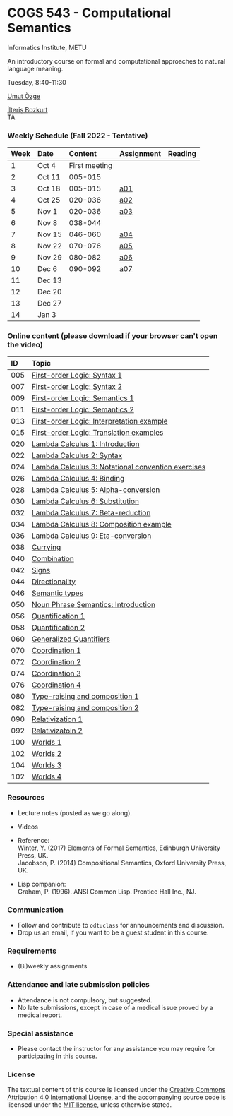 # COGS 543 - Computational Semantics

Informatics Institute, METU

An introductory course on formal and computational approaches to natural language meaning.

Tuesday, 8:40-11:30

[Umut Özge](https://umutozge.github.io)  

[İlteriş Bozkurt](mailto:ilteris@metu.edu.tr)  
TA

### Weekly Schedule (Fall 2022 - Tentative)

|Week| Date   | Content | Assignment | Reading |
:----|:-------|:--------|:-----------|:--------|
1   | Oct 4   | First meeting | | |
2   | Oct 11  | 005-015       | | |
3   | Oct 18  | 005-015       |[a01](assignments/cogs543-assignment-01.pdf) | |
4   | Oct 25  | 020-036       |[a02](assignments/cogs543-assignment-02.pdf) | |
5   | Nov 1   | 020-036       |[a03](assignments/cogs543-assignment-03.pdf)  | |
6   | Nov 8   | 038-044       | | |
7   | Nov 15  | 046-060       |[a04](assignments/cogs543-assignment-04.pdf) | |
8   | Nov 22  | 070-076       |[a05](assignments/cogs543-assignment-05.pdf) | |
9   | Nov 29  | 080-082       |[a06](assignments/cogs543-assignment-06.pdf) | |
10  | Dec 6   | 090-092   	 	|[a07](assignments/cogs543-assignment-07.pdf) | |
11  | Dec 13  |               | | |
12  | Dec 20  |               | | |
13  | Dec 27  |               | | |
14  | Jan 3   |               | | |


### Online content (please download if your browser can't open the video)

|ID| Topic |
:---|:--- |
005|[First-order Logic: Syntax 1](http://lfcs.ii.metu.edu.tr/cr/cogs543/vid/005_fol-syntax-1.mp4)
007|[First-order Logic: Syntax 2](http://lfcs.ii.metu.edu.tr/cr/cogs543/vid/007_fol-syntax-2.mp4)
009|[First-order Logic: Semantics 1](http://lfcs.ii.metu.edu.tr/cr/cogs543/vid/009_fol-semantics-1.mp4)
011|[First-order Logic: Semantics 2](http://lfcs.ii.metu.edu.tr/cr/cogs543/vid/011_fol-semantics-2.mp4)
013|[First-order Logic: Interpretation example](http://lfcs.ii.metu.edu.tr/cr/cogs543/vid/013_fol-interpretation-example.mp4)
015|[First-order Logic: Translation examples](http://lfcs.ii.metu.edu.tr/cr/cogs543/vid/015_fol-translation-examples.mp4)
020|[Lambda Calculus 1: Introduction](http://lfcs.ii.metu.edu.tr/cr/cogs543/vid/020_lambda-calculus-1.mp4)
022|[Lambda Calculus 2: Syntax](http://lfcs.ii.metu.edu.tr/cr/cogs543/vid/022_lambda-calculus-2.mp4)
024|[Lambda Calculus 3: Notational convention exercises](http://lfcs.ii.metu.edu.tr/cr/cogs543/vid/024_lambda-calculus-3.mp4)
026|[Lambda Calculus 4: Binding](http://lfcs.ii.metu.edu.tr/cr/cogs543/vid/026_lambda-calculus-4.mp4)
028|[Lambda Calculus 5: Alpha-conversion](http://lfcs.ii.metu.edu.tr/cr/cogs543/vid/028_lambda-calculus-5.mp4)
030|[Lambda Calculus 6: Substitution](http://lfcs.ii.metu.edu.tr/cr/cogs543/vid/030_lambda-calculus-6.mp4)
032|[Lambda Calculus 7: Beta-reduction](http://lfcs.ii.metu.edu.tr/cr/cogs543/vid/032_lambda-calculus-7.mp4)
034|[Lambda Calculus 8: Composition example](http://lfcs.ii.metu.edu.tr/cr/cogs543/vid/034_lambda-calculus-8.mp4)
036|[Lambda Calculus 9: Eta-conversion](http://lfcs.ii.metu.edu.tr/cr/cogs543/vid/036_lambda-calculus-9.mp4)
038|[Currying](http://lfcs.ii.metu.edu.tr/cr/cogs543/vid/038_currying.mp4)
040|[Combination](http://lfcs.ii.metu.edu.tr/cr/cogs543/vid/040_combination.mp4)
042|[Signs](http://lfcs.ii.metu.edu.tr/cr/cogs543/vid/042_signs.mp4)
044|[Directionality](http://lfcs.ii.metu.edu.tr/cr/cogs543/vid/044_directionality.mp4)
046|[Semantic types](http://lfcs.ii.metu.edu.tr/cr/cogs543/vid/046_semantic-types.mp4)
050|[Noun Phrase Semantics: Introduction](http://lfcs.ii.metu.edu.tr/cr/cogs543/vid/050_noun-phrase-semantics-introduction.mp4)
056|[Quantification 1](http://lfcs.ii.metu.edu.tr/cr/cogs543/vid/056_quantification-1.mp4)
058|[Quantification 2](http://lfcs.ii.metu.edu.tr/cr/cogs543/vid/058_quantification-2.mp4)
060|[Generalized Quantifiers](http://lfcs.ii.metu.edu.tr/cr/cogs543/vid/060_generalized-quantifiers.mp4)
070|[Coordination 1](http://lfcs.ii.metu.edu.tr/cr/cogs543/vid/070_coordination-1.mp4)
072|[Coordination 2](http://lfcs.ii.metu.edu.tr/cr/cogs543/vid/072_coordination-2.mp4)
074|[Coordination 3](http://lfcs.ii.metu.edu.tr/cr/cogs543/vid/074_coordination-3.mp4)
076|[Coordination 4](http://lfcs.ii.metu.edu.tr/cr/cogs543/vid/076_coordination-4.mp4)
080|[Type-raising and composition 1](http://lfcs.ii.metu.edu.tr/cr/cogs543/vid/080_type-raising-and-composition-1.mp4)
082|[Type-raising and composition 2](http://lfcs.ii.metu.edu.tr/cr/cogs543/vid/082_type-raising-and-composition-2.mp4)
090|[Relativization 1](http://lfcs.ii.metu.edu.tr/cr/cogs543/vid/090_relativization-1.mp4)
092|[Relativizatoin 2](http://lfcs.ii.metu.edu.tr/cr/cogs543/vid/092_relativization-2.mp4)
100|[Worlds 1](http://lfcs.ii.metu.edu.tr/cr/cogs543/vid/100_worlds-1.mp4)
102|[Worlds 2](http://lfcs.ii.metu.edu.tr/cr/cogs543/vid/102_worlds-2.mp4)
104|[Worlds 3](http://lfcs.ii.metu.edu.tr/cr/cogs543/vid/104_worlds-3.mp4)
102|[Worlds 4](http://lfcs.ii.metu.edu.tr/cr/cogs543/vid/106_worlds-4.mp4)


### Resources 

* Lecture notes (posted as we go along).
* Videos

* Reference:  
	Winter, Y. (2017) Elements of Formal Semantics, Edinburgh University Press, UK.   
	Jacobson, P. (2014) Compositional Semantics, Oxford University Press, UK.  

* Lisp companion:  
	Graham, P. (1996). ANSI Common Lisp. Prentice Hall Inc., NJ.

### Communication

* Follow and contribute to `odtuclass` for announcements and discussion.
* Drop us an email, if you want to be a guest student in this course.

### Requirements

* (Bi)weekly assignments

### Attendance and late submission policies

* Attendance is not compulsory, but suggested.
* No late submissions, except in case of a medical issue proved by a medical report.

### Special assistance

* Please contact the instructor for any assistance you may require for participating in this course.

### License
The textual content of this course is licensed under the [Creative Commons Attribution 4.0 International License](https://creativecommons.org/licenses/by/4.0/), and the accompanying source code is licensed under the [MIT license](http://opensource.org/licenses/mit-license.php), unless otherwise stated.
